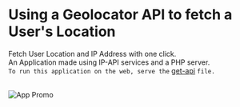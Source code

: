 # Using a Geolocator API to fetch a User's Location

Fetch User Location and IP Address with one click.<br/>
An Application made using IP-API services and a PHP server.<br/>
```To run this application on the web, serve the``` [get-api](get-api.php) ```file.```<br/><br/>


![App Promo](ip-api-php.gif)
